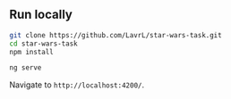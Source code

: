 ## Run locally
```bash
git clone https://github.com/LavrL/star-wars-task.git
cd star-wars-task
npm install

ng serve
```

Navigate to `http://localhost:4200/`.


